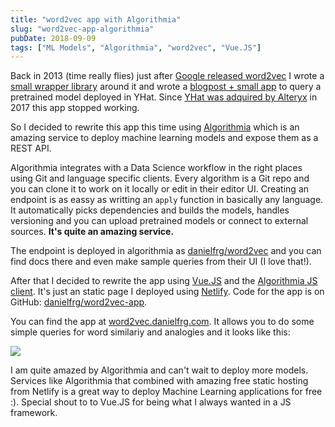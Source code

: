 ```yaml
---
title: "word2vec app with Algorithmia"
slug: "word2vec-app-algorithmia"
pubDate: 2018-09-09
tags: ["ML Models", "Algorithmia", "word2vec", "Vue.JS"]
---
```


Back in 2013 (time really flies) just after [Google released word2vec](https://code.google.com/archive/p/word2vec/)
I wrote a [small wrapper library](https://github.com/danielfrg/word2vec) around it and wrote a [blogpost + small app](/blog/2013/09/word2vec-yhat/) to query a pretrained model deployed in YHat.
Since [YHat was adquired by Alteryx](https://www.alteryx.com/press-releases/2017-06-05-alteryx-acquires-yhat-accelerate-data-science-model-deployment)
in 2017 this app stopped working.

So I decided to rewrite this app this time using [Algorithmia](https://algorithmia.com/) which is an amazing service
to deploy machine learning models and expose them as a REST API.

Algorithmia integrates with a Data Science workflow in the right places using Git and language specific clients.
Every algorithm is a Git repo and you can clone it to work on it locally or edit in their editor UI.
Creating an endpoint is as eassy as writting an `apply` function in basically any language.
It automatically picks dependencies and builds the models, handles versioning and you can upload pretrained models
or connect to external sources.
**It's quite an amazing service.**

The endpoint is deployed in algorithmia as [danielfrg/word2vec](https://algorithmia.com/algorithms/danielfrg/word2vec)
and you can find docs there and even make sample queries from their UI (I love that!).

After that I decided to rewrite the app using [Vue.JS](https://vuejs.org/) and the [Algorithmia JS client](https://algorithmia.com/developers/clients/javascript/).
It's just an static page I deployed using [Netlify](netlify.com). Code for the app is on GitHub: [danielfrg/word2vec-app](https://github.com/danielfrg/word2vec-app).

You can find the app at [word2vec.danielfrg.com](https://word2vec.danielfrg.com/).
It allows you to do some simple queries for word similariy and analogies and it looks like this:

![](/blog/2018/09/word2vec-algorithmia/word2vec-app.png)

I am quite amazed by Algorithmia and can't wait to deploy more models.
Services like Algorithmia that combined with amazing free static hosting from Netlify is a great way to deploy
Machine Learning applications for free :). Special shout to to Vue.JS for being what I always wanted in a JS framework.
